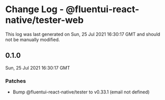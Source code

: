 # Change Log - @fluentui-react-native/tester-web

This log was last generated on Sun, 25 Jul 2021 16:30:17 GMT and should not be manually modified.

<!-- Start content -->

## 0.1.0

Sun, 25 Jul 2021 16:30:17 GMT

### Patches

- Bump @fluentui-react-native/tester to v0.33.1 (email not defined)
